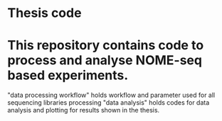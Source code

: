 # Thesis code


# This repository contains code to process and analyse NOME-seq based experiments.
"data processing workflow" holds workflow and parameter used for all sequencing libraries processing
"data analysis" holds codes for data analysis and plotting for results shown in the thesis.

